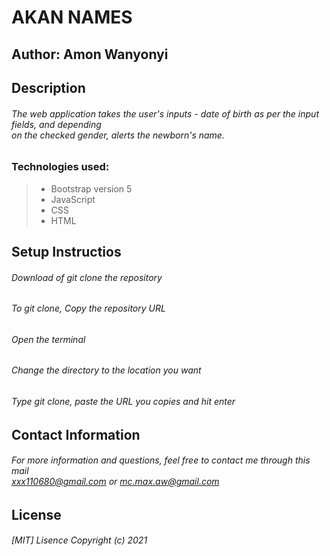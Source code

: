 # AKAN NAMES
## Author: Amon Wanyonyi
## Description
###### The web application takes the user's inputs - date of birth as per the input fields, and depending <br> on the checked gender, alerts the newborn's name.
### Technologies used:

> - Bootstrap version 5
> - JavaScript
> - CSS
> - HTML

## Setup Instructios
###### Download of git clone the repository
###### To git clone, Copy the repository URL
###### Open the terminal 
###### Change the directory to the location you want
###### Type git clone, paste the URL you copies and hit enter

## Contact Information
###### For more information and questions, feel free to contact me through this mail <br> xxx110680@gmail.com or mc.max.aw@gmail.com

## License
###### [MIT] Lisence Copyright (c) 2021